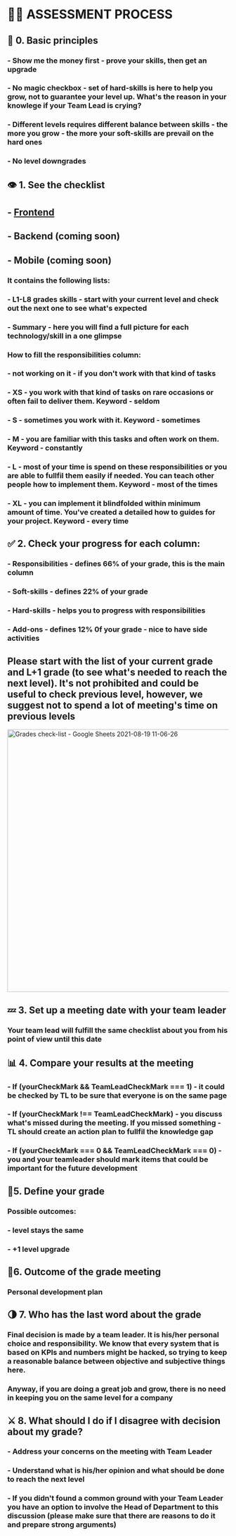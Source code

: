 # 👨‍💻 ASSESSMENT PROCESS

## 📢 0. Basic principles
### - Show me the money first - prove your skills, then get an upgrade
### - No magic checkbox - set of hard-skills is here to help you grow, not to guarantee your level up. What's the reason in your knowlege if your Team Lead is crying?
### - Different levels requires different balance between skills - the more you grow - the more your soft-skills are prevail on the hard ones
### - No level downgrades

## 👁️ 1. See the checklist 
   ## - [Frontend](https://docs.google.com/spreadsheets/d/1PKy3hWqiKJ66MxrWhCk9xprJgO_-g2xnjnB0SvUuosY/edit#gid=893283890)
   ## - Backend (coming soon)
   ## - Mobile (coming soon)
    
   ### It contains the following lists:
   ### - L1-L8 grades skills - start with your current level and check out the next one to see what's expected
   ### - Summary - here you will find a full picture for each technology/skill in a one glimpse
   ### How to fill the responsibilities column:
   ### - not working on it - if you don't work with that kind of tasks
   ### - XS - you work with that kind of tasks on rare occasions or often fail to deliver them. Keyword - seldom
   ### - S - sometimes you work with it. Keyword - sometimes
   ### - M - you are familiar with this tasks and often work on them. Keyword - constantly
   ### - L - most of your time is spend on these responsibilities or you are able to fullfil them easily if needed. You can teach other people how to implement them. Keyword - most of the times
   ### - XL - you can implement it blindfolded within minimum amount of time. You've created a detailed how to guides for your project. Keyword - every time 
   
## ✅ 2. Check your progress for each column:
   ### - Responsibilities - defines 66% of your grade, this is the main column
   ### - Soft-skills - defines 22% of your grade
   ### - Hard-skills - helps you to progress with responsibilities
   ### - Add-ons - defines 12% 0f your grade - nice to have side activities
## Please start with the list of your current grade and L+1 grade (to see what's needed to reach the next level). It's not prohibited and could be useful to check previous level, however, we suggest not to spend a lot of meeting's time on previous levels
<img width="596" alt="Grades check-list - Google Sheets 2021-08-19 11-06-26" src="https://user-images.githubusercontent.com/47868427/130032018-ad4b8a0b-813e-4717-a622-5ab41d0cc3fd.png">

## 💤 3. Set up a meeting date with your team leader
### Your team lead will fulfill the same checklist about you from his point of view until this date

## 📊 4. Compare your results at the meeting
  ### - If (yourCheckMark && TeamLeadCheckMark === 1) - it could be checked by TL to be sure that everyone is on the same page
  ### - If (yourCheckMark !== TeamLeadCheckMark) - you discuss what's missed during the meeting. If you missed something - TL should create an action plan to fullfil the knowledge gap
  ### - If (yourCheckMark === 0 && TeamLeadCheckMark === 0) - you and your teamleader should mark items that could be important for the future development
  
## 🙋5. Define your grade
  ### Possible outcomes:
  ### - level stays the same
  ### - +1 level upgrade
  
## 🤞6. Outcome of the grade meeting
### Personal development plan

## 🌗 7. Who has the last word about the grade
### Final decision is made by a team leader. It is his/her personal choice and responsibility. We know that every system that is based on KPIs and numbers might be hacked, so trying to keep a reasonable balance between objective and subjective things here.
### Anyway, if you are doing a great job and grow, there is no need in keeping you on the same level for a company

## ⚔️ 8. What should I do if I disagree with decision about my grade?
### - Address your concerns on the meeting with Team Leader
### - Understand what is his/her opinion and what should be done to reach the next level
### - If you didn't found a common ground with your Team Leader you have an option to involve the Head of Department to this discussion (please make sure that there are reasons to do it and prepare strong arguments)




